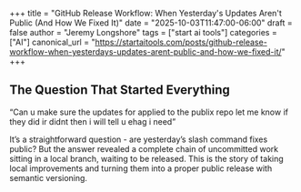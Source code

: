 +++
title = "GitHub Release Workflow: When Yesterday's Updates Aren't Public (And How We Fixed It)"
date = "2025-10-03T11:47:00-06:00"
draft = false
author = "Jeremy Longshore"
tags = ["start ai tools"]
categories = ["AI"]
canonical_url = "https://startaitools.com/posts/github-release-workflow-when-yesterdays-updates-arent-public-and-how-we-fixed-it/"
+++

<h2 id="the-question-that-started-everything">The Question That Started Everything</h2>
<p>“Can u make sure the updates for applied to the publix repo let me know if they did ir didnt then i will tell u ehag i need”</p>
<p>It’s a straightforward question - are yesterday’s slash command fixes public? But the answer revealed a complete chain of uncommitted work sitting in a local branch, waiting to be released. This is the story of taking local improvements and turning them into a proper public release with semantic versioning.</p>
